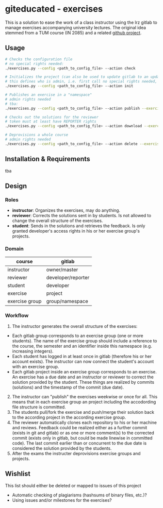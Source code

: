 # giteducated - exercises

This is a solution to ease the work of a class instructor using the lrz gitlab to manage exercises accompanying university lectures.
The original idea stemmed from a TUM course (IN 2085) and a related [github project](https://github.com/education/teachers_pet).

## Usage

```bash
# Checks the configuration file 
# no special rights needed:
./exercises.py --config <path_to_config_file> --action check 

# Initializes the project (can also be used to update gitlab to an updated config file)
# this defines who is admin, i.e. first call no special rights needed, after that admin rights
./exercises.py --config <path_to_config_file> --action init

# Publishes an exercise in a "namespace"
# admin rights needed
# tba:
./exercises.py --config <path_to_config_file> --action publish --exercise exerciseID 

# Checks out the solutions for the reviewer 
# token must at least have REPORTER rights 
./exercises.py --config <path_to_config_file> --action download --exercise exerciseID 

# Deprovisions a whole course
# admin rights needed
./exercises.py --config <path_to_config_file> --action delete --exercise exerciseID 

``` 

## Installation & Requirements

tba

## Design

### Roles

* __instructor__: Organizes the exercises, may do anything.
* __reviewer__: Corrects the solutions sent in by students. Is not allowed to change the overall structure of the exercises.
* __student__: Sends in the solutions and retrieves the feedback. Is only granted developer's access rights in his or her exercise group's projects.

### Domain

| course          | gitlab             |
|-----------------|--------------------|
| instructor      | owner/master       |
| reviewer        | developer/reporter |
| student         | developer          |
| exercise        | project            |
| exercise group  | group/namespace    |

### Workflow

1. The instructor generates the overall structure of the exercises:
  * Each gitlab group corresponds to an exercise group (one or more students). The name of the exercise group should include a reference to the course, the semester and an identifier inside this namespace (e.g. increasing integers).
  * Each student has logged in at least once in gitlab (therefore his or her account exists). The instructor can now connect the student's account with an exercise group.
  * Each gitlab project inside an exercise group corresponds to an exercise. An exercise has a due date and an instructor or reviewer to correct the solution provided by the student. These things are realized by commits (solutions) and the timestamp of the commit (due date).
2. The instructor can "publish" the exercises weekwise or once for all. This means that in each exercise group an project including the accodording file structure is committed.
3. The students pull/fork the exercise and push/merge their solution back to the according project in the according exercise group.
4. The reviewer automatically clones each repository to his or her machine and reviews. Feedback could be realized either as a further commit (exists in git and gitlab) or as one or more comment(s) to the corrected commit (exists only in gitlab, but could be made linewise in committed code). The last commit earlier than or concurrent  to the due date is considered the solution provided by the students.
5. After the exams the instructer deprovisions exercise groups and projects.

## Wishlist
This list should either be deleted or mapped to issues of this project
* Automatic checking of plagiarisms (hashsums of binary files, etc.)?
* Using issues and/or milestones for the exercises? 

